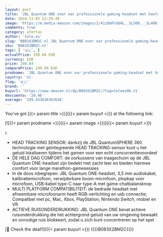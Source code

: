 ```yaml
---
layout: post
title: 'JBL Quantum ONE over ear professionele gaming-headset met hoofdtracking-verbeterde QuantumSPHERE 360 technologie  USB bedraad  compatibel met PC  Playstation en Xbox  in zwart'
date: 2024-11-05 22:29:49
image: 'https://m.media-amazon.com/images/I/41z8mFnS6HL._SL500_._SL400_.jpg'
comments: true
category: ofertas
author: 'tole.es'
slug: 'B083X2BM2C-nl JBL Quantum ONE over ear professionele gaming-headset met...'
sku: 'B083X2BM2C-nl'
tags: [ '🇳🇱', ]
actualPrice: 198.84 EUR
currency: EUR
price: 198.84
comparePrice: 249.99 EUR
prodname: 'JBL Quantum ONE over ear professionele gaming-headset met hoofdtracking-verbeterde QuantumSPHERE 360 technologie  USB bedraad  compatibel met PC  Playstation en Xbox  in zwart'
country: 'nl'
flag: '🇳🇱'
brand: ''
buyurl: 'https://www.amazon.nl/dp/B083X2BM2C/?tag=tolees0b-21'
descuento: '20.46'
average: '199.433636363636'
---
```


You've got [{{< param title >}}]({{< param buyurl >}}) at the following link:

[![{{< param prodname >}}]({{< param image >}})]({{< param buyurl >}})

ℹ️:

- HEAD TRACKING SENSOR: dankzij de JBL QuantumSPHERE 360 technologie met geïntegreerde HEAD TRACKING-sensor kunt u het geluid lokaliseren tijdens het gamen voor een echt concurrentievoordeel
- DE HELE DAG COMFORT: de oorkussens van traagschuim op de JBL Quantum ONE-headset zijn bedekt met zacht leer en bieden hiermee comfort voor lange marathon-gamesessies
- In de doos inbegrepen: JBL Quantum ONE-headset, 3,5 mm audiokabel, kalibratiemicrofoon, verwijderbare boom-microfoon, plopkap voor microfoon, USB-kabel type-C naar type-A met game-chatbalansknop
- MULTI PLATFORM COMPATIBILITEIT: de bedrade headset met afneembare microfoonarm heeft RGB-verlichting en usb connectie; Compatibel met pc, Mac, Xbox, PlayStation, Nintendo Switch, mobiel en VR
- ACTIEVE RUISONDERDRUKKING: JBL Quantum ONE bevat actieve ruisonderdrukking die het achtergrond geluid van uw omgeving bewaakt en onnodige ruis blokkeert, zodat u zich kunt concentreren op het spel

[🛒 Check the deal!!]({{< param buyurl >}})
{{<world>}}B083X2BM2C{{</world>}}
